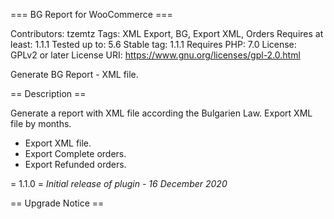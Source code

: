 === BG Report for WooCommerce ===

Contributors: tzemtz
Tags: XML Export, BG, Export XML, Orders
Requires at least: 1.1.1
Tested up to: 5.6
Stable tag: 1.1.1
Requires PHP: 7.0
License: GPLv2 or later
License URI: https://www.gnu.org/licenses/gpl-2.0.html


Generate BG Report - XML file.


== Description ==

Generate a report with XML file according the Bulgarien Law. Export XML file by months.

* Export XML file.
* Export Complete orders.
* Export Refunded orders.



= 1.1.0 =
*Initial release of plugin - 16 December 2020*

== Upgrade Notice ==
